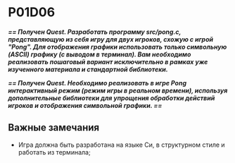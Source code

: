 # P01D06

***== Получен Quest. Разработать программу src/pong.c, представляющую из себя игру для двух 
игроков, схожую с игрой "Pong". Для отображения графики использовать только символьную (ASCII) 
графику (с выводом в терминал). Вам необходимо реализовать пошаговый вариант исключительно в рамках уже изученного материала и стандартной библиотеки.*** 

***== Получен Quest. Необходимо реализовать в игре Pong интерактивный режим (режим игры в реальном времени), используя дополнительные библиотеки для упрощения обработки действий игроков и отображения символьной графики. ==*** 

## Важные замечания

* Игра должна быть разработана на языке Си, в структурном стиле и работать из терминала;